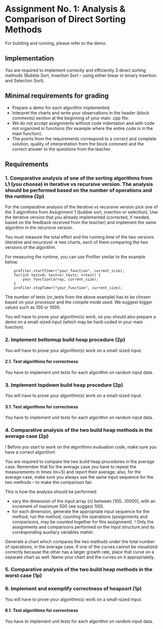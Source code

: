 # Assignment No. 1: Analysis & Comparison of Direct Sorting Methods

For building and running, please refer to the demo.

## Implementation

You are required to implement correctly and efficiently 3 direct sorting methods (Bubble Sort,
Insertion Sort – using either linear or binary insertion and Selection Sort).

## Minimal requirements for grading
- Prepare a demo for each algorithm implemented.
- Interpret the charts and write your observations in the header (block comments) section at the beginning of your main .cpp file.
- We do not accept assignments without code indentation and with code not organized in functions (for example where the entire code is in the main function).
- The points from the requirements correspond to a correct and complete solution, quality of interpretation from the block comment and the correct answer to the questions from the teacher. 

## Requirements

### 1.	Comparative analysis of one of the sorting algorithms from L1 (you choose) in iterative vs recursive version. The analysis should be performed based on the number of operations and the runtime (2p)
For the comparative analysis of the iterative vs recursive version pick one of the 3 algorithms from Assignment 1 (bubble sort, insertion or selection). Use the iterative version that you already implemented (corrected, if needed, based on the feedback received from the teacher) and implement the same algorithm in the recursive version. 

You must measure the total effort and the running time of the two versions (iterative and recursive) => two charts, each of them comparing the two versions of the algorithm.

For measuring the runtime, you can use Profiler similar to the example below.

        profiler.startTimer("your_function", current_size);
        for(int test=0; test<nr_tests; ++test) {
            your_function(array, current_size);
        }
        profiler.stopTimer("your_function", current_size);

The number of tests (nr_tests from the above example) has to be chosen based on your processor and the compile mode used. We suggest bigger values such as 100 or 1000.


You will have to prove your algorithm(s) work, so you should also prepare a demo on a small-sized input (which may be hard-coded in your main function). 


### 2.	Implement bottom­up build heap procedure (2p)
You will have to prove your algorithm(s) work on a small-sized input. 

#### 2.1. Test algorithms for correctness
You have to implement unit tests for each algorithm on random input data.

### 3.	Implement top­down build heap procedure (2p)
You will have to prove your algorithm(s) work on a small-sized input. 

#### 3.1. Test algorithms for correctness
You have to implement unit tests for each algorithm on random input data.

### 4.	Comparative analysis of the two build heap methods in the average case (2p)
! Before you start to work on the algorithms evaluation code, make sure you have a correct algorithm! 

You are required to compare the two build heap procedures in the average case. Remember that for the average case you have to repeat the measurements m times (m=5) and report their average; also, for the average case, make sure you always use the same input sequence for the two methods – to make the comparison fair.

This is how the analysis should be performed:
- vary the dimension of the input array (n) between [100…10000], with an increment of maximum 500 (we suggest 100).
- for each dimension, generate the appropriate input sequence for the method; run the method, counting the operations (assignments and comparisons, may be counted together for this assignment).
! Only the assignments and comparisons performed on the input structure and its corresponding auxiliary variables matter.

Generate a chart which compares the two methods under the total number of operations, in the average case. If one of the curves cannot be visualized correctly because the other has a larger growth rate, place that curve on a separate chart as well. Name your chart and the curves on it appropriately.

### 5.	Comparative analysis of the two build heap methods in the worst case (1p)

### 6.	Implement and exemplify correctness of heapsort (1p)
You will have to prove your algorithm(s) work on a small-sized input. 

#### 6.1. Test algorithms for correctness
You have to implement unit tests for each algorithm on random input data.